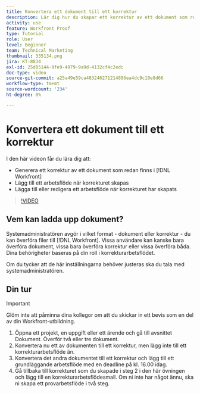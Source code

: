 ```yaml
---
title: Konvertera ett dokument till ett korrektur
description: Lär dig hur du skapar ett korrektur av ett dokument som redan finns i [!DNL  Workfront], lägga till ett arbetsflöde i ett korrektur och lägga till eller redigera ett arbetsflöde när korrektur har skapats.
activity: use
feature: Workfront Proof
type: Tutorial
role: User
level: Beginner
team: Technical Marketing
thumbnail: 335134.png
jira: KT-8834
exl-id: 25d05144-9fe9-4979-9a9d-4132cf4c2edc
doc-type: video
source-git-commit: a25a49e59ca483246271214886ea4dc9c10e8d66
workflow-type: tm+mt
source-wordcount: '234'
ht-degree: 0%

---
```


# Konvertera ett dokument till ett korrektur

I den här videon får du lära dig att:

* Generera ett korrektur av ett dokument som redan finns i [!DNL Workfront]
* Lägg till ett arbetsflöde när korrekturet skapas
* Lägga till eller redigera ett arbetsflöde när korrekturet har skapats

>[!VIDEO](https://video.tv.adobe.com/v/335134/?quality=12&learn=on)


## Vem kan ladda upp dokument?

Systemadministratören avgör i vilket format - dokument eller korrektur - du kan överföra filer till [!DNL Workfront]. Vissa användare kan kanske bara överföra dokument, vissa bara överföra korrektur eller vissa överföra båda. Dina behörigheter baseras på din roll i korrekturarbetsflödet.

Om du tycker att de här inställningarna behöver justeras ska du tala med systemadministratören.

## Din tur

>[!IMPORTANT]
>
>Glöm inte att påminna dina kollegor om att du skickar in ett bevis som en del av din Workfront-utbildning.

1. Öppna ett projekt, en uppgift eller ett ärende och gå till avsnittet Dokument. Överför två eller tre dokument.
1. Konvertera nu ett av dokumenten till ett korrektur, men lägg inte till ett korrekturarbetsflöde än.
1. Konvertera det andra dokumentet till ett korrektur och lägg till ett grundläggande arbetsflöde med en deadline på kl. 16.00 idag.
1. Gå tillbaka till korrekturet som du skapade i steg 2 i den här övningen och lägg till en korrekturarbetsflödesmall. Om ni inte har något ännu, ska ni skapa ett provarbetsflöde i två steg.


<!--
###Learn more
* Generate a proof for a document
-->
